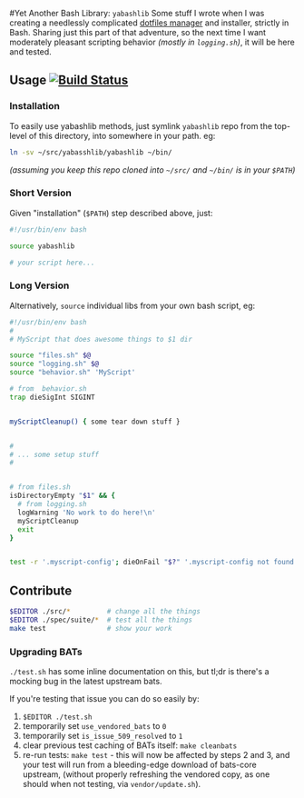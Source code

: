 #Yet Another Bash Library: `yabashlib`
Some stuff I wrote when I was creating a needlessly complicated [dotfiles
manager](https://dotfiles.github.io/) and installer, strictly in Bash. Sharing
just this part of that adventure, so the next time I want moderately pleasant
scripting behavior _(mostly in `logging.sh`)_, it will be here and tested.

## Usage [![Build Status][gitlab_ci_badge]][gitlab_ci_dash]

### Installation
To easily use yabashlib methods, just symlink `yabashlib` repo from the
top-level of this directory, into somewhere in your path. eg:
```bash
ln -sv ~/src/yabasshlib/yabashlib ~/bin/
```
_(assuming you keep this repo cloned into `~/src/` and `~/bin/` is in your `$PATH`)_

### Short Version
Given "installation" (`$PATH`) step described above, just:
```bash
#!/usr/bin/env bash

source yabashlib

# your script here...
```

### Long Version

Alternatively, `source` individual libs from your own bash script, eg:
```bash
#!/usr/bin/env bash
#
# MyScript that does awesome things to $1 dir

source "files.sh" $@
source "logging.sh" $@
source "behavior.sh" 'MyScript'

# from  behavior.sh
trap dieSigInt SIGINT


myScriptCleanup() { some tear down stuff }


#
# ... some setup stuff
#


# from files.sh
isDirectoryEmpty "$1" && {
  # from logging.sh
  logWarning 'No work to do here!\n'
  myScriptCleanup
  exit
}


test -r '.myscript-config'; dieOnFail "$?" '.myscript-config not found'

```

## Contribute
```bash
$EDITOR ./src/*         # change all the things
$EDITOR ./spec/suite/*  # test all the things
make test               # show your work
```

### Upgrading BATs

`./test.sh` has some inline documentation on this, but tl;dr is there's a
mocking bug in the latest upstream bats.

If you're testing that issue you can do so easily by:

1. `$EDITOR ./test.sh`
2. temporarily set `use_vendored_bats` to `0`
3. temporarily set `is_issue_509_resolved` to `1`
4. clear previous test caching of BATs itself: `make cleanbats`
5. re-run tests: `make test`  - this will now be affected by steps 2 and 3, and
   your test will run from a bleeding-edge download of bats-core upstream,
   (without properly refreshing the vendored copy, as one should when not
   testing, via `vendor/update.sh`).

[gitlab_ci_badge]: https://gitlab.com/jzacsh/yabashlib/badges/master/pipeline.svg
[gitlab_ci_dash]: https://gitlab.com/jzacsh/yabashlib/-/jobs
